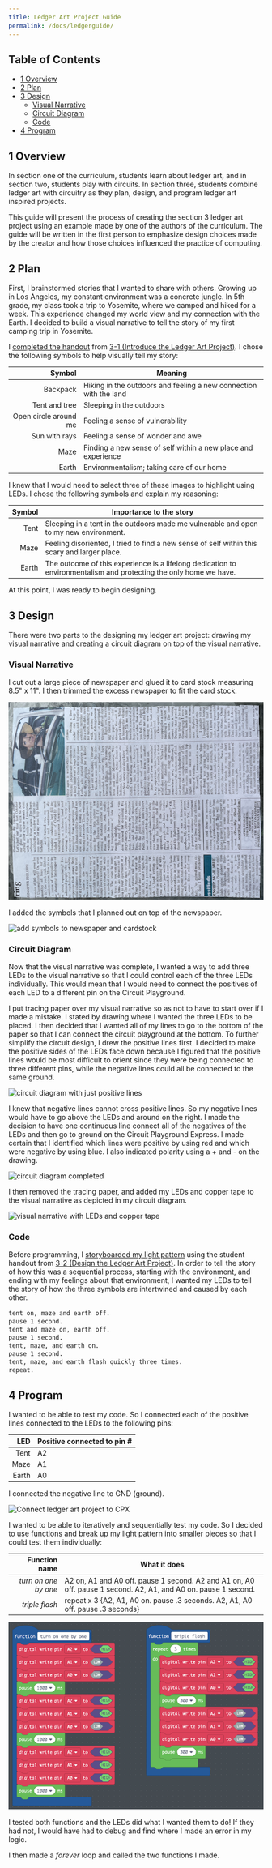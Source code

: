 ```yaml
---
title: Ledger Art Project Guide
permalink: /docs/ledgerguide/
---
```


## Table of Contents
- [1 Overview](#overview)
- [2 Plan](#plan)
- [3 Design](#design)
  - [Visual Narrative](#visualnarrative)
  - [Circuit Diagram](#circuitdiagram)
  - [Code](#designcode)
- [4 Program](#program)

## 1 Overview <a name="overview"></a>
In section one of the curriculum, students learn about ledger art, and in section
two, students play with circuits. In section three, students combine ledger art
with circuitry as they plan, design, and program ledger art inspired projects.

This guide will present the process of creating the section 3 ledger art project
using an example made by one of the authors of the curriculum. The guide will be
written in the first person to emphasize design choices made by the creator and
how those choices influenced the practice of computing.

## 2 Plan <a name="plan"></a>
First, I brainstormed stories that I wanted to share with others. Growing up
in Los Angeles, my constant environment was a concrete jungle. In 5th grade, my
class took a trip to Yosemite, where we camped and hiked for a week. This experience
changed my world view and my connection with the Earth. I decided to build a
visual narrative to tell the story of my first camping trip in Yosemite.

I [completed the handout](../guides/guide-resources/lap-3-1_telling-stories-with-symbols.pdf)
from [3-1 (Introduce the Ledger Art Project)](../3-1). I chose the following
symbols to help visually tell my story:

| Symbol | Meaning |
| -----: | ------- |
| Backpack | Hiking in the outdoors and feeling a new connection with the land |
| Tent and tree | Sleeping in the outdoors |
| Open circle around me | Feeling a sense of vulnerability |
| Sun with rays | Feeling a sense of wonder and awe |
| Maze | Finding a new sense of self within a new place and experience |
| Earth | Environmentalism; taking care of our home |

I knew that I would need to select three of these images to highlight using
LEDs. I chose the following symbols and explain my reasoning:

| Symbol | Importance to the story |
| -----: | ----------------------- |
| Tent | Sleeping in a tent in the outdoors made me vulnerable and open to my new environment. |
| Maze | Feeling disoriented, I tried to find a new sense of self within this scary and larger place.  |
| Earth | The outcome of this experience is a lifelong dedication to environmentalism and protecting the only home we have.  |

At this point, I was ready to begin designing.

## 3 Design <a name="design"></a>
There were two parts to the designing my ledger art project: drawing my visual
narrative and creating a circuit diagram on top of the visual narrative.

### Visual Narrative <a name="visualnarrative"></a>
I cut out a large piece of newspaper and glued it to card stock measuring 8.5" x
11". I then trimmed the excess newspaper to fit the card stock.

![newspaper on cardstock](../guides/guide-resources/lap-newspaper.png)

I added the symbols that I planned out on top of the newspaper.

![add symbols to newspaper and cardstock](../guides/guide-resources/lap-add-design.png)

### Circuit Diagram <a name="circuitdiagram"></a>
Now that the visual narrative was complete, I wanted a way to add three LEDs to
the visual narrative so that I could control each of the three LEDs individually.
This would mean that I would need to connect the positives of each LED to a different
pin on the Circuit Playground.

I put tracing paper over my visual narrative so as not to have to start over if
I made a mistake. I stated by drawing where I wanted the three LEDs to be
placed. I then decided that I wanted all of my lines to go to the bottom of the
paper so that I can connect the circuit playground at the bottom. To further
simplify the circuit design, I drew the positive lines first. I decided to make
the positive sides of the LEDs face down because I figured that the positive lines
would be most difficult to orient since they were being connected to three different
pins, while the negative lines could all be connected to the same ground.

![circuit diagram with just positive lines](../guides/guide-resources/lap-circuit-diagram-positives.png)

I knew that negative lines cannot cross positive lines. So my negative lines would
have to go above the LEDs and around on the right. I made the decision to have
one continuous line connect all of the negatives of the LEDs and then go to ground
on the Circuit Playground Express. I made certain that I identified which lines
were positive by using red and which were negative by using blue. I also indicated
polarity using a + and - on the drawing.

![circuit diagram completed](../guides/guide-resources/lap-circuit-diagram-complete.png)

I then removed the tracing paper, and added my LEDs and copper tape to the
visual narrative as depicted in my circuit diagram.

![visual narrative with LEDs and copper tape](../guides/guide-resources/lap-add-copper-tape.png)

### Code <a name="designcode"></a>
Before programming, I [storyboarded my light pattern](../guides/guide-resources/lap-3-2_storyboard-ledger.pdf)
using the student handout from [3-2 (Design the Ledger Art Project)](../3-2/).
In order to tell the story of how this was a sequential process, starting with
the environment, and ending with my feelings about that environment, I wanted my
LEDs to tell the story of how the three symbols are intertwined and caused by each
other.
```
tent on, maze and earth off.
pause 1 second.
tent and maze on, earth off.
pause 1 second.
tent, maze, and earth on.
pause 1 second.
tent, maze, and earth flash quickly three times.
repeat.
```
## 4 Program <a name="program"></a>
I wanted to be able to test my code. So I connected each of the positive lines
connected to the LEDs to the following pins:

| LED | Positive connected to pin # |
| ---: | -------------------------- |
| Tent | A2  |
| Maze | A1  |
| Earth  | A0  |

I connected the negative line to GND (ground).

![Connect ledger art project to CPX](../guides/guide-resources/lap-connect-cpx.png)

I wanted to be able to iteratively and sequentially test my code. So I decided
to use functions and break up my light pattern into smaller pieces so that I
could test them individually:

| Function name | What it does |
| ------------: | ------------ |
|  *turn on one by one*  | A2 on, A1 and A0 off. pause 1 second. A2 and A1 on, A0 off. pause 1 second. A2, A1, and A0 on. pause 1 second.  |
| *triple flash*  | repeat x 3 {A2, A1, A0 on. pause .3 seconds. A2, A1, A0 off. pause .3 seconds} |

![creating the first two functions](../guides/guide-resources/lap-initial-functions.png)

I tested both functions and the LEDs did what I wanted them to do! If they had not,
I would have had to debug and find where I made an error in my logic.

I then made a *forever* loop and called the two functions I made.
